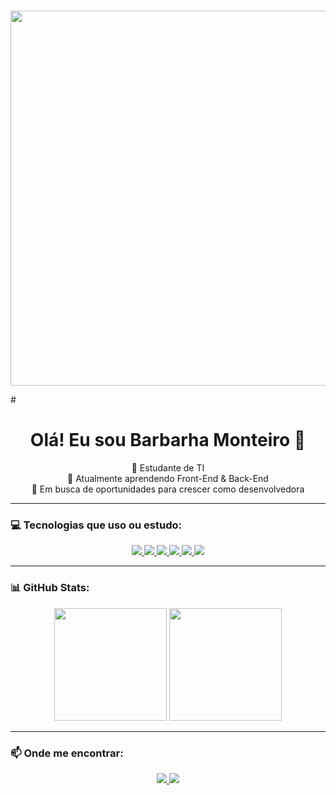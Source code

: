 #
<div> 
  <p align="center">
    <img src="https://media1.tenor.com/m/c6gKyfu4E_4AAAAd/typing-hello-kitty.gif" height="600" width="1200">
  </p>
</div>
#

<h1 align="center">Olá! Eu sou Barbarha Monteiro 💖</h1>

<p align="center">
  🌸 Estudante de TI <br>
  🌱 Atualmente aprendendo Front-End & Back-End <br>
  💼 Em busca de oportunidades para crescer como desenvolvedora <br>
</p>

---

### 💻 Tecnologias que uso ou estudo:
<p align="center">
  <a href="https://developer.mozilla.org/pt-BR/docs/Web/HTML" target="_blank">
    <img src="https://img.shields.io/badge/-HTML-e26aa5?style=flat&logo=html5&logoColor=white" />
  </a>
  <a href="https://developer.mozilla.org/pt-BR/docs/Web/CSS" target="_blank">
    <img src="https://img.shields.io/badge/-CSS-d96ebc?style=flat&logo=css3&logoColor=white" />
  </a>
  <a href="https://developer.mozilla.org/pt-BR/docs/Web/JavaScript" target="_blank">
    <img src="https://img.shields.io/badge/-JavaScript-f7c9e3?style=flat&logo=javascript&logoColor=black" />
  </a>
  <a href="https://www.python.org/" target="_blank">
    <img src="https://img.shields.io/badge/-Python-f4b4d4?style=flat&logo=python&logoColor=white" />
  </a>
  <a href="https://www.php.net/" target="_blank">
    <img src="https://img.shields.io/badge/-PHP-eab5d6?style=flat&logo=php&logoColor=white" />
  </a>
  <a href="https://www.oracle.com/java/" target="_blank">
    <img src="https://img.shields.io/badge/-Java-fab0da?style=flat&logo=java&logoColor=white" />
  </a>
</p>

---

### 📊 GitHub Stats:
<div align="center">
  <img height="180em" src="https://github-readme-stats.vercel.app/api?username=**SEU_USERNAME_AQUI**&show_icons=true&theme=tokyonight&icon_color=ffbde1&title_color=ff8dc7&text_color=ffffff&bg_color=0d1117" />
  <img height="180em" src="https://github-readme-stats.vercel.app/api/top-langs/?username=**SEU_USERNAME_AQUI**&layout=compact&theme=tokyonight&title_color=ff8dc7&text_color=ffffff&bg_color=0d1117" />
</div>

---

### 📫 Onde me encontrar:
<p align="center">
  <a href="https://www.linkedin.com/in/barbarha-monteiro-537b46347" target="_blank">
    <img src="https://img.shields.io/badge/-LinkedIn-e26aa5?style=flat&logo=linkedin&logoColor=white" />
  </a>
  <a href="mailto:barbarhamonteiro@gmail.com" target="_blank">
    <img src="https://img.shields.io/badge/-Gmail-f7c9e3?style=flat&logo=gmail&logoColor=white" />
  </a>
</p>
